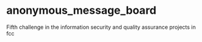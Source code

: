 # anonymous_message_board
Fifth challenge in the information security and quality assurance projects in fcc
